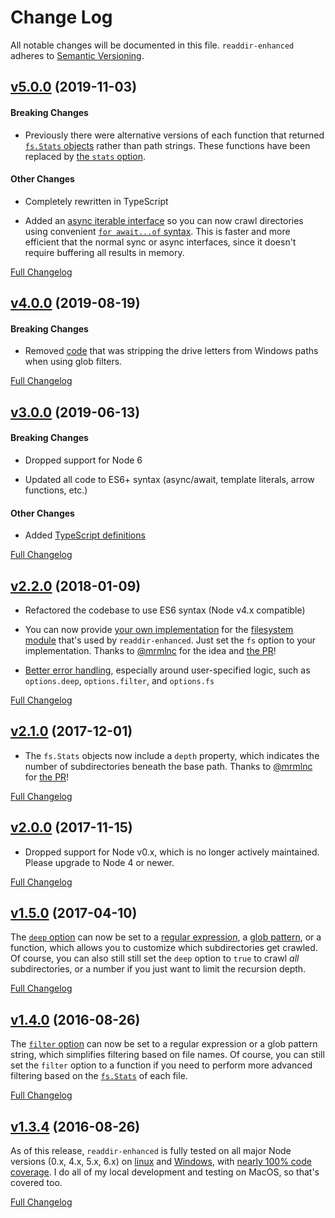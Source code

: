 Change Log
====================================================================================================
All notable changes will be documented in this file.
`readdir-enhanced` adheres to [Semantic Versioning](http://semver.org/).


[v5.0.0](https://github.com/JS-DevTools/readdir-enhanced/tree/v5.0.0) (2019-11-03)
----------------------------------------------------------------------------------------------------

#### Breaking Changes

- Previously there were alternative versions of each function that returned [`fs.Stats` objects](https://nodejs.org/api/fs.html#fs_class_fs_stats) rather than path strings.  These functions have been replaced by [the `stats` option](README.md#stats).

#### Other Changes

- Completely rewritten in TypeScript

- Added an [async iterable interface](README.md#pick-your-api) so you can now crawl directories using convenient [`for await...of` syntax](https://developer.mozilla.org/en-US/docs/Web/JavaScript/Reference/Statements/for-await...of). This is faster and more efficient that the normal sync or async interfaces, since it doesn't require buffering all results in memory.


[Full Changelog](https://github.com/JS-DevTools/readdir-enhanced/compare/v4.0.3...v5.0.0)


[v4.0.0](https://github.com/JS-DevTools/readdir-enhanced/tree/v4.0.0) (2019-08-19)
----------------------------------------------------------------------------------------------------
#### Breaking Changes

- Removed [code](https://github.com/JS-DevTools/readdir-enhanced/commit/a35044d3399697d47ff20aee6f59bb48c355986d) that was stripping the drive letters from Windows paths when using glob filters.

[Full Changelog](https://github.com/JS-DevTools/readdir-enhanced/compare/v3.0.1...v4.0.0)


[v3.0.0](https://github.com/JS-DevTools/readdir-enhanced/tree/v3.0.0) (2019-06-13)
----------------------------------------------------------------------------------------------------
#### Breaking Changes

- Dropped support for Node 6

- Updated all code to ES6+ syntax (async/await, template literals, arrow functions, etc.)

#### Other Changes

- Added [TypeScript definitions](lib/index.d.ts)

[Full Changelog](https://github.com/JS-DevTools/readdir-enhanced/compare/v2.2.4...v3.0.0)


[v2.2.0](https://github.com/JS-DevTools/readdir-enhanced/tree/v2.2.0) (2018-01-09)
----------------------------------------------------------------------------------------------------
- Refactored the codebase to use ES6 syntax (Node v4.x compatible)

- You can now provide [your own implementation](https://github.com/JS-DevTools/readdir-enhanced#custom-fs-methods) for the [filesystem module](https://nodejs.org/api/fs.html) that's used by `readdir-enhanced`.  Just set the `fs` option to your implementation.  Thanks to [@mrmlnc](https://github.com/mrmlnc) for the idea and [the PR](https://github.com/JS-DevTools/readdir-enhanced/pull/10)!

- [Better error handling](https://github.com/JS-DevTools/readdir-enhanced/commit/0d330b68524bafbdeae11566a3e8af1bc3f184bf), especially around user-specified logic, such as `options.deep`, `options.filter`, and `options.fs`

[Full Changelog](https://github.com/JS-DevTools/readdir-enhanced/compare/v2.1.0...v2.2.0)


[v2.1.0](https://github.com/JS-DevTools/readdir-enhanced/tree/v2.1.0) (2017-12-01)
----------------------------------------------------------------------------------------------------
- The `fs.Stats` objects now include a `depth` property, which indicates the number of subdirectories beneath the base path.  Thanks to [@mrmlnc](https://github.com/mrmlnc) for [the PR](https://github.com/JS-DevTools/readdir-enhanced/pull/8)!

[Full Changelog](https://github.com/JS-DevTools/readdir-enhanced/compare/v2.0.0...v2.1.0)


[v2.0.0](https://github.com/JS-DevTools/readdir-enhanced/tree/v2.0.0) (2017-11-15)
----------------------------------------------------------------------------------------------------
- Dropped support for Node v0.x, which is no longer actively maintained.  Please upgrade to Node 4 or newer.

[Full Changelog](https://github.com/JS-DevTools/readdir-enhanced/compare/v1.5.0...v2.0.0)


[v1.5.0](https://github.com/JS-DevTools/readdir-enhanced/tree/v1.5.0) (2017-04-10)
----------------------------------------------------------------------------------------------------
The [`deep` option](README.md#deep) can now be set to a [regular expression](https://developer.mozilla.org/en-US/docs/Web/JavaScript/Reference/Global_Objects/RegExp), a [glob pattern](https://github.com/isaacs/node-glob#glob-primer), or a function, which allows you to customize which subdirectories get crawled.  Of course, you can also still still set the `deep` option to `true` to crawl _all_ subdirectories, or a number if you just want to limit the recursion depth.

[Full Changelog](https://github.com/JS-DevTools/readdir-enhanced/compare/v1.4.0...v1.5.0)


[v1.4.0](https://github.com/JS-DevTools/readdir-enhanced/tree/v1.4.0) (2016-08-26)
----------------------------------------------------------------------------------------------------
The [`filter` option](README.md#filter) can now be set to a regular expression or a glob pattern string, which simplifies filtering based on file names. Of course, you can still set the `filter` option to a function if you need to perform more advanced filtering based on the [`fs.Stats`](https://nodejs.org/api/fs.html#fs_class_fs_stats) of each file.

[Full Changelog](https://github.com/JS-DevTools/readdir-enhanced/compare/v1.3.4...v1.4.0)


[v1.3.4](https://github.com/JS-DevTools/readdir-enhanced/tree/v1.3.4) (2016-08-26)
----------------------------------------------------------------------------------------------------
As of this release, `readdir-enhanced` is fully tested on all major Node versions (0.x, 4.x, 5.x, 6.x) on [linux](https://travis-ci.org/JS-DevTools/readdir-enhanced) and [Windows](https://ci.appveyor.com/project/JamesMessinger/readdir-enhanced/branch/master), with [nearly 100% code coverage](https://coveralls.io/github/JS-DevTools/readdir-enhanced?branch=master).  I do all of my local development and testing on MacOS, so that's covered too.

[Full Changelog](https://github.com/JS-DevTools/readdir-enhanced/compare/v1.0.1...v1.3.4)
